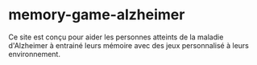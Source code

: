 # memory-game-alzheimer
Ce site est conçu pour aider les personnes atteints de la maladie d'Alzheimer à entrainé leurs mémoire avec des jeux personnalisé à leurs environnement.
